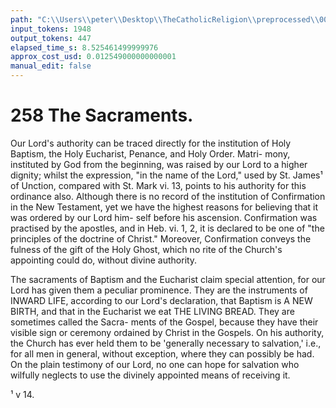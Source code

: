 ```yaml
---
path: "C:\\Users\\peter\\Desktop\\TheCatholicReligion\\preprocessed\\00275.jpg"
input_tokens: 1948
output_tokens: 447
elapsed_time_s: 8.525461499999976
approx_cost_usd: 0.012549000000000001
manual_edit: false
---
```

# 258 The Sacraments.

Our Lord's authority can be traced directly
for the institution of Holy Baptism, the Holy
Eucharist, Penance, and Holy Order. Matri-
mony, instituted by God from the beginning,
was raised by our Lord to a higher dignity;
whilst the expression, "in the name of the Lord,"
used by St. James¹ of Unction, compared with
St. Mark vi. 13, points to his authority for this
ordinance also. Although there is no record
of the institution of Confirmation in the New
Testament, yet we have the highest reasons for
believing that it was ordered by our Lord him-
self before his ascension. Confirmation was
practised by the apostles, and in Heb. vi. 1, 2,
it is declared to be one of "the principles of the
doctrine of Christ." Moreover, Confirmation
conveys the fulness of the gift of the Holy
Ghost, which no rite of the Church's appointing
could do, without divine authority.

The sacraments of Baptism and the Eucharist
claim special attention, for our Lord has given
them a peculiar prominence. They are the
instruments of INWARD LIFE, according to our
Lord's declaration, that Baptism is A NEW BIRTH,
and that in the Eucharist we eat THE LIVING
BREAD. They are sometimes called the Sacra-
ments of the Gospel, because they have their
visible sign or ceremony ordained by Christ
in the Gospels. On his authority, the Church
has ever held them to be 'generally necessary
to salvation,' i.e., for all men in general, without
exception, where they can possibly be had. On
the plain testimony of our Lord, no one can
hope for salvation who wilfully neglects to use
the divinely appointed means of receiving it.

¹ v 14.